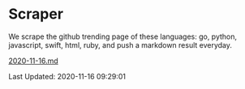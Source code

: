 # Scraper

We scrape the github trending page of these languages: go, python, javascript, swift, html, ruby, and push a markdown result everyday.

[2020-11-16.md](https://github.com/henson/Scraper/blob/master/2020-11-16.md)

Last Updated: 2020-11-16 09:29:01